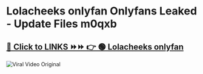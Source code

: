 
 # Lolacheeks onlyfan Onlyfans Leaked - Update Files m0qxb

## <h2><a href="https://clipsfans.com/Lolacheeks_onlyfan&ref=git">🔗 Click to LINKS ⏩⏩ 👉 🟢 Lolacheeks onlyfan </a></h2>

<a href="https://clipsfans.com/Lolacheeks_onlyfan&ref=git" rel="nofollow" data-target="animated-image.originalLink"><img src="https://i.ibb.co.com/xMMVF88/686577567.gif" alt="Viral Video Original" style="max-width: 100%; display: inline-block;" data-target="animated-image.originalImage"></a>

